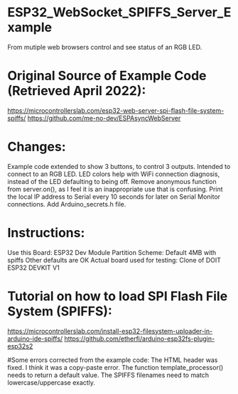 # ESP32_WebSocket_SPIFFS_Server_Example
 From mutiple web browsers control and see status of an RGB LED.

# Original Source of Example Code (Retrieved April 2022):
 https://microcontrollerslab.com/esp32-web-server-spi-flash-file-system-spiffs/
 https://github.com/me-no-dev/ESPAsyncWebServer

# Changes:
 Example code extended to show 3 buttons, to control 3 outputs. Intended to connect to an RGB LED.
 LED colors help with WiFi connection diagnosis, instead of the LED defaulting to being off.
 Remove anonymous function from server.on(), as I feel it is an inappropriate use that is confusing.
 Print the local IP address to Serial every 10 seconds for later on Serial Monitor connections.
 Add Arduino_secrets.h file.

# Instructions:
 Use this Board: ESP32 Dev Module
  Partition Scheme: Default 4MB with spiffs
  Other defaults are OK
 Actual board used for testing: Clone of DOIT ESP32 DEVKIT V1

# Tutorial on how to load SPI Flash File System (SPIFFS):
 https://microcontrollerslab.com/install-esp32-filesystem-uploader-in-arduino-ide-spiffs/
 https://github.com/etherfi/arduino-esp32fs-plugin-esp32s2
 
#Some errors corrected from the example code:
 The HTML header was fixed. I think it was a copy-paste error.
 The function template_processor() needs to return a default value.
 The SPIFFS filenames need to match lowercase/uppercase exactly.

